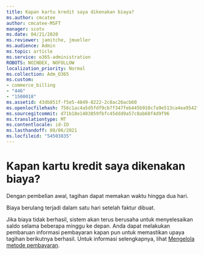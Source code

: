 ```yaml
---
title: Kapan kartu kredit saya dikenakan biaya?
ms.author: cmcatee
author: cmcatee-MSFT
manager: scotv
ms.date: 04/21/2020
ms.reviewer: jamitche, jmueller
ms.audience: Admin
ms.topic: article
ms.service: o365-administration
ROBOTS: NOINDEX, NOFOLLOW
localization_priority: Normal
ms.collection: Adm_O365
ms.custom:
- commerce_billing
- "446"
- "1500018"
ms.assetid: 43db851f-f5e5-4849-8222-2c8ac26acb60
ms.openlocfilehash: 756c1ac4a5d5fdf9cb7f347feb445b910c7a9e513ca4ea9542f5e1fbb08c954f
ms.sourcegitcommit: d71b18e1403859fbfc45ddd9a57c8ab68f4d9f96
ms.translationtype: MT
ms.contentlocale: id-ID
ms.lasthandoff: 08/06/2021
ms.locfileid: "54503835"
---
```

# <a name="when-is-my-credit-card-charged"></a>Kapan kartu kredit saya dikenakan biaya?

Dengan pembelian awal, tagihan dapat memakan waktu hingga dua hari.
  
Biaya berulang terjadi dalam satu hari setelah faktur dibuat.
  
Jika biaya tidak berhasil, sistem akan terus berusaha untuk menyelesaikan saldo selama beberapa minggu ke depan. Anda dapat melakukan pembaruan informasi pembayaran kapan pun untuk memastikan upaya tagihan berikutnya berhasil. Untuk informasi selengkapnya, lihat [Mengelola metode pembayaran](/microsoft-365/commerce/billing-and-payments/manage-payment-methods).